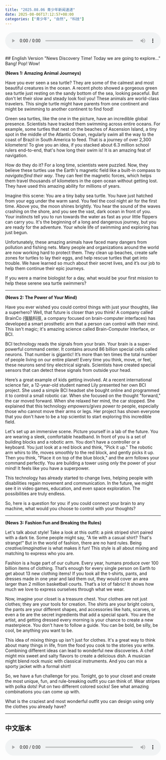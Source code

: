 ```yaml
---
title: "2025.08.06 青少年新闻速递"
date: 2025-08-06T17:12:57+08:00
categories: ["青少年", "自然", "科技"]
---
```

<audio controls style="width: 100%; max-width: 900px; margin: 1.5em 0; display: block;">
  <source src="/mp3/teen_news/20250806.en.mp3" type="audio/mpeg">
</audio>
## English Version
"News Discovery Time! Today we are going to explore..."
Bang! Pop! Wow!

**(News 1: Amazing Animal Journeys)**

Have you ever seen a sea turtle? They are some of the calmest and most beautiful creatures in the ocean. A recent photo showed a gorgeous green sea turtle just resting on the sandy bottom of the sea, looking peaceful. But don't let their slow and steady look fool you! These animals are world-class travelers. This single turtle might have parents from one continent and might be swimming to another continent to find food!

Green sea turtles, like the one in the picture, have an incredible global presence. Scientists have tracked them swimming across entire oceans. For example, some turtles that nest on the beaches of Ascension Island, a tiny spot in the middle of the Atlantic Ocean, regularly swim all the way to the coast of Brazil in South America to feed. That is a journey of over 2,300 kilometers! To give you an idea, if you stacked about 6.3 million school rulers end-to-end, that's how long their swim is! It is an amazing feat of navigation.

How do they do it? For a long time, scientists were puzzled. Now, they believe these turtles use the Earth's magnetic field like a built-in compass to *navigate/find their way*. They can feel the magnetic forces, which helps them travel thousands of kilometers in the open ocean without getting lost. They have used this amazing ability for millions of years.

Imagine this scene: You are a tiny baby sea turtle. You have just hatched from your egg under the warm sand. You feel the cool night air for the first time. Above you, the moon shines brightly. You hear the sound of the waves crashing on the shore, and you see the vast, dark ocean in front of you. Your instincts tell you to run towards the water as fast as your little flippers can carry you. It's the beginning of a long and dangerous journey, but you are ready for the adventure. Your whole life of swimming and exploring has just begun.

Unfortunately, these amazing animals have faced many dangers from pollution and fishing nets. Many people and organizations around the world are now working hard to protect them. They clean up beaches, create safe zones for turtles to lay their eggs, and help rescue turtles that get into trouble. We have learned so much about their secret lives, and it’s our job to help them continue their epic journeys.

If you were a marine biologist for a day, what would be your first mission to help these serene sea turtle swimmers?

---

**(News 2: The Power of Your Mind)**

Have you ever wished you could control things with just your thoughts, like a superhero? Well, that future is closer than you think! A company called BrainCo (强脑科技, a company focused on brain-computer interfaces) has developed a smart prosthetic arm that a person can control with their mind. This isn't magic; it's amazing science called Brain-Computer Interface, or BCI.

BCI technology reads the signals from your brain. Your brain is a super-powerful command center. It contains around 86 billion special cells called neurons. That number is gigantic! It’s more than ten times the total number of people living on our entire planet! Every time you think, move, or feel, these neurons send tiny electrical signals. Scientists have created special sensors that can detect these signals from outside your head.

Here’s a great example of kids getting involved. At a recent international science fair, a 12-year-old student named Lily presented her own BCI project. She used a simple BCI headset she bought online and programmed it to control a small robotic car. When she focused on the thought "forward," the car moved forward. When she relaxed her mind, the car stopped. She explained that this technology *empowers/gives power to* people, especially those who cannot move their arms or legs. Her project has shown everyone that you don't have to be a top scientist to start exploring this incredible field.

Let's set up an immersive scene. Picture yourself in a lab of the future. You are wearing a sleek, comfortable headband. In front of you is a set of building blocks and a robotic arm. You don't have a controller or a keyboard. You just look at a red block and think, "Pick it up." The robotic arm whirs to life, moves smoothly to the red block, and gently picks it up. Then you think, "Place it on top of the blue block," and the arm follows your command perfectly. You are building a tower using only the power of your mind! It feels like you have a superpower.

This technology has already started to change lives, helping people with disabilities regain movement and communication. In the future, we might see it in video games, education, and even space exploration. The possibilities are truly endless.

So, here is a question for you: if you could connect your brain to any machine, what would you choose to control with your thoughts?

---

**(News 3: Fashion Fun and Breaking the Rules)**

Let's talk about style! Take a look at this outfit: a pink striped shirt paired with a dark tie. Some people might say, "A tie with a casual shirt? That's strange!" But in the world of fashion, there are no hard rules. Being *creative/imaginative* is what makes it fun! This style is all about mixing and matching to express who you are.

Fashion is a huge part of our culture. Every year, humans produce over 100 billion items of clothing. That’s enough for every single person on Earth to get about 13 new clothing items! If you took all the t-shirts, pants, and dresses made in one year and laid them out, they would cover an area larger than 2 million basketball courts. That’s a lot of fabric! It shows how much we love to express ourselves through what we wear.

Now, imagine your closet is a treasure chest. Your clothes are not just clothes; they are your tools for creation. The shirts are your bright colors, the pants are your different shapes, and accessories like hats, scarves, or even a tie are the secret ingredients that add a special spark. You are the artist, and getting dressed every morning is your chance to create a new masterpiece. You don't have to follow a guide. You can be bold, be silly, be cool, be anything you want to be.

This idea of mixing things up isn't just for clothes. It's a great way to think about many things in life, from the food you cook to the stories you write. Combining different ideas can lead to wonderful new discoveries. A chef might mix sweet and salty flavors to create a delicious dish. A musician might blend rock music with classical instruments. And you can mix a sporty jacket with a formal shirt!

So, we have a fun challenge for you. Tonight, go to your closet and create the most unique, fun, and rule-breaking outfit you can think of. Wear stripes with polka dots! Put on two different colored socks! See what amazing combinations you can come up with.

What is the craziest and most wonderful outfit you can design using only the clothes you already have?

***
## 中文版本
<audio controls style="width: 100%; max-width: 900px; margin: 1.5em 0; display: block;">
  <source src="/mp3/teen_news/20250806.cn.mp3" type="audio/mpeg">
"News Discovery Time! 今天我们要极速探秘..."
Bang! Pop! Wow!

**(第一条新闻：了不起的动物旅行家)**

你见过海龟吗？它们是海洋里最从容、最美丽的生物之一。最近有张照片拍到了一只超美的绿海龟，正安安静静地在沙质海底歇着，看起来特别悠闲。但是，你可千万别被它们慢吞吞的样子给骗了！这些动物可是世界级的旅行家。就这一只海龟，它的爸爸妈妈可能来自一个大洲，而它自己可能正要游到另一个大洲去寻找美食呢！

绿海龟，就像照片里的那只，它们的足迹遍布全球，简直太厉害了。科学家们已经追踪到它们横跨整个大洋的游泳路线。举个例子，有些海龟在阿森松岛（大西洋中心的一个小点）的海滩上出生，但它们会定期一路疾驰到南美洲的巴西海岸去觅食。这段旅程超过2300公里！这是什么概念呢？差不多等于把630万把学校用的尺子头尾相连起来那么长！这导航本领真是令人叹为观止。

它们是怎么做到的呢？很长一段时间里，科学家们都摸不着头脑。现在，他们相信这些海龟是利用地球的磁场，把它当作一个“内置指南针”来*导航/找到方向*的。它们能感觉到磁场的力量，这帮助它们在茫茫大海上游行几千公里也不会迷路。这个神奇的能力，它们已经使用了几百万年了。

来，想象一下这个场景：你是一只刚出生的小海龟。你刚从温暖的沙子底下的蛋里钻出来。你第一次感觉到了夜晚凉爽的空气。你的头顶上，月亮亮晶晶的。你听到海浪拍打岸边的声音，看到面前广阔又深邃的大海。你的本能催促着你，用尽小脚蹼的力气向着海水飞奔而去。这是一段漫长又危险的旅程的开始，但你已经为这场冒险做好了准备。你游泳和探索的一生，才刚刚拉开序幕。

不幸的是，这些了不起的动物已经面临了许多来自污染和渔网的危险。现在，世界各地有很多人和组织正在奋力保护它们。他们清理海滩，为海龟建立安全的产卵区，还帮助救援那些遇到麻烦的海龟。我们已经了解了它们那么多的生命秘密，帮助它们继续史诗般的旅程，就是我们的责任。

如果你能当一天的海洋生物学家，你帮助这些宁静的海龟游泳家的第一个任务会是什么呢？

---

**(第二条新闻：你思想的力量)**

你有没有幻想过自己能像超级英雄一样，用思想来控制东西？嘿，这个未来比你想象的要近多啦！一家叫做 BrainCo（强脑科技，一家专注于脑机接口的公司）的公司，已经研发出了一款智能假肢手臂，佩戴者可以用自己的想法来控制它。这不是魔术，这是超酷的科学，叫做“脑机接口”，简称BCI。

脑机接口技术可以读取你大脑发出的信号。你的大脑是一个超级厉害的指挥中心。它里面有大约860亿个叫做神经元的特殊细胞。这个数字巨大无比！比我们整个地球上的人口总数还要多十倍！你每一次思考、活动或者感觉，这些神经元都会发出微小的电信号。科学家们已经发明了特殊的传感器，可以从你的头部外面探测到这些信号。

这里有一个孩子们参与进来的绝佳案例。在最近的一次国际科学博览会上，一个名叫莉莉的12岁同学展示了她自己的BCI项目。她用一个网上买的简单BCI头戴设备，通过编程来控制一辆小小的机器人汽车。当她集中注意力想“前进”时，小车就向前开。当她放松大脑时，小车就停下来。她解释说，这项技术*赋能/给予力量*于人们，特别是那些手臂或腿不能动的人。她的项目向所有人证明了，你不必是顶尖科学家，也能开始探索这个不可思议的领域，简直是科幻片里的情节！

让我们来进入一个沉浸式场景。想象你自己在一个未来的实验室里。你戴着一个造型流畅、十分舒适的头带。你面前有一堆积木和一个机械臂。你手上没有遥控器，也没有键盘。你只是看着一块红色的积木，心里想着：“把它捡起来。”那个机械臂就“嗖”地一下活了过来，平稳地移到红色积木旁，轻轻地把它夹了起来。然后你想：“把它放到蓝色积木的上面。”机械臂就完美地执行了你的命令。你只靠思想的力量，就搭起了一座塔！感觉就像拥有了超能力。

这项技术已经开始改变人们的生活，帮助残障人士重新获得运动和交流的能力。在未来，我们可能会在电子游戏、教育、甚至是太空探索中看到它的身影。它的可能性真的是无穷无尽的。

那么，问题来了：如果你可以把你的大脑连接到任何一台机器上，你会选择用思想来控制什么呢？

---

**(第三条新闻：时尚乐趣，打破规则！)**

我们来聊聊风格吧！看看这身打扮：一件粉色条纹衬衫，配上一条深色领带。有些人可能会说：“休闲衬衫配领带？好奇怪呀！”但在时尚的世界里，可没有什么一成不变的规则。有*创意/想象力*才能让它变得好玩！这种风格的核心就是混合搭配，来表达你到底是谁。

时尚是我们文化中一个超大的部分。每年，人类会生产超过1000亿件衣物。这足够地球上的每个人都分到大约13件新衣服！如果你把一年生产的所有T恤、裤子和裙子都平铺开，它们的面积会比200万个篮球场还要大。瞧，这得用多少布料啊！这也说明了我们有多么喜欢通过穿着来表达自己。

现在，想象一下你的衣柜是一个藏宝箱。你的衣服不只是衣服，它们是你搞创作的工具。衬衫是你鲜亮的颜料，裤子是你不同的形状，而像帽子、围巾、甚至是一条领带这样的配饰，就是能增加特殊火花的秘密法宝。你就是那个艺术家，每天早上穿衣服就是你创造新杰作的机会。你不用非得照着指南来。你可以大胆，可以俏皮，可以酷，可以成为任何你想成为的样子！真是脑洞大开！

这种混搭的想法不只适用于衣服。它也是思考生活中很多事情的好方法，从你做的菜到你写的故事。把不同的点子结合起来，就能带来超棒的新发现。厨师可能会把甜味和咸味混在一起，创造出一道美味佳肴。音乐家可能会把摇滚乐和古典乐器融合在一起。而你，当然可以把运动外套和正装衬衫搭配在一起啦！

所以，我们给你一个好玩的挑战。今天晚上，去你的衣柜里翻一翻，创造出你能想到的最独特、最有趣、最打破常规的搭配。把条纹和圆点穿在一起！穿两只颜色不一样的袜子！看看你能想出什么惊人的组合。

只用你已有的衣服，你能设计出最疯狂又最精彩的服装是什么样的呢？